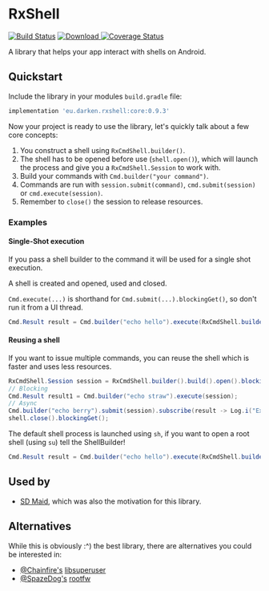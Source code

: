 # RxShell
[ ![Build Status](https://travis-ci.org/d4rken/RxShell.svg?branch=master)](https://travis-ci.org/d4rken/RxShell)
[ ![Download](https://api.bintray.com/packages/darken/maven/rxshell/images/download.svg) ](https://bintray.com/darken/maven/rxshell/_latestVersion)
[![Coverage Status](https://coveralls.io/repos/github/d4rken/RxShell/badge.svg?branch=pr-coveralls)](https://coveralls.io/github/d4rken/RxShell?branch=pr-coveralls)

A library that helps your app interact with shells on Android.

## Quickstart
Include the library in your modules `build.gradle` file:
```groovy
implementation 'eu.darken.rxshell:core:0.9.3'
```

Now your project is ready to use the library, let's quickly talk about a few core concepts:

1. You construct a shell using `RxCmdShell.builder()`.
2. The shell has to be opened before use (`shell.open()`), which will launch the process and give you a `RxCmdShell.Session` to work with.
3. Build your commands with `Cmd.builder("your command")`.
4. Commands are run with `session.submit(command)`, `cmd.submit(session)` or `cmd.execute(session)`.
5. Remember to `close()` the session to release resources.

### Examples
#### Single-Shot execution
If you pass a shell builder to the command it will be used for a single shot execution.

A shell is created and opened, used and closed.

`Cmd.execute(...)` is shorthand for `Cmd.submit(...).blockingGet()`, so don't run it from a UI thread.

```java
Cmd.Result result = Cmd.builder("echo hello").execute(RxCmdShell.builder());
```

#### Reusing a shell
If you want to issue multiple commands, you can reuse the shell which is faster and uses less resources.

```java
RxCmdShell.Session session = RxCmdShell.builder().build().open().blockingGet();
// Blocking
Cmd.Result result1 = Cmd.builder("echo straw").execute(session);
// Async
Cmd.builder("echo berry").submit(session).subscribe(result -> Log.i("ExitCode: " + result.getExitCode()));
shell.close().blockingGet();
```

The default shell process is launched using `sh`, if you want to open a root shell (using `su`) tell the ShellBuilder!
```java
Cmd.Result result = Cmd.builder("echo hello").execute(RxCmdShell.builder().root(true));
```

## Used by
* [SD Maid](https://github.com/d4rken/sdmaid-public), which was also the motivation for this library.

## Alternatives
While this is obviously :^) the best library, there are alternatives you could be interested in:

* [@Chainfire's](https://twitter.com/ChainfireXDA) [libsuperuser](https://github.com/Chainfire/libsuperuser)
* [@SpazeDog's](https://github.com/SpazeDog) [rootfw](https://github.com/SpazeDog/rootfw)
